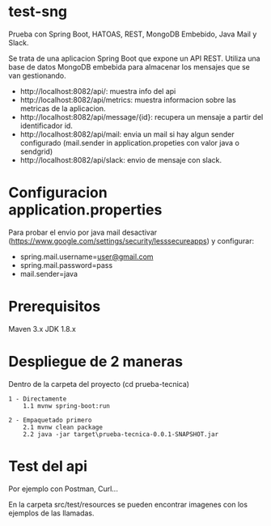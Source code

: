 # test-sng
Prueba con Spring Boot, HATOAS, REST, MongoDB Embebido, Java Mail y Slack.

Se trata de una aplicacion Spring Boot que expone un API REST.
Utiliza una base de datos MongoDB embebida para almacenar los mensajes que se van gestionando.

- http://localhost:8082/api/: muestra info del api
- http://localhost:8082/api/metrics: muestra informacion sobre las metricas de la aplicacion.
- http://localhost:8082/api/message/{id}: recupera un mensaje a partir del identificador id.
- http://localhost:8082/api/mail: envia un mail si hay algun sender configurado (mail.sender in application.propeties con valor java o sendgrid)
- http://localhost:8082/api/slack: envio de mensaje con slack.

# Configuracion application.properties

Para probar el envio por java mail desactivar (https://www.google.com/settings/security/lesssecureapps) y configurar:
- spring.mail.username=user@gmail.com
- spring.mail.password=pass
- mail.sender=java

# Prerequisitos
Maven 3.x
JDK 1.8.x

# Despliegue de 2 maneras
Dentro de la carpeta del proyecto (cd prueba-tecnica)

	1 - Directamente
		1.1 mvnw spring-boot:run
		
	2 - Empaquetado primero 
		2.1 mvnw clean package 
		2.2 java -jar target\prueba-tecnica-0.0.1-SNAPSHOT.jar  
		

# Test del api
Por ejemplo con Postman, Curl...

En la carpeta src/test/resources se pueden encontrar imagenes con los ejemplos de las llamadas.

